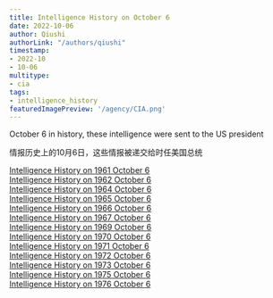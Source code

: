 ```yaml
---
title: Intelligence History on October 6
date: 2022-10-06
author: Qiushi 
authorLink: "/authors/qiushi"
timestamp: 
- 2022-10
- 10-06
multitype: 
- cia
tags: 
- intelligence_history
featuredImagePreview: '/agency/CIA.png'
---
```



October 6 in history, these intelligence were sent to the US president

情报历史上的10月6日，这些情报被递交给时任美国总统

<!--more-->







[Intelligence History on 1961 October 6](/dailybrief/1961-10-06)   
[Intelligence History on 1962 October 6](/dailybrief/1962-10-06)   
[Intelligence History on 1964 October 6](/dailybrief/1964-10-06)   
[Intelligence History on 1965 October 6](/dailybrief/1965-10-06)   
[Intelligence History on 1966 October 6](/dailybrief/1966-10-06)   
[Intelligence History on 1967 October 6](/dailybrief/1967-10-06)   
[Intelligence History on 1969 October 6](/dailybrief/1969-10-06)   
[Intelligence History on 1970 October 6](/dailybrief/1970-10-06)   
[Intelligence History on 1971 October 6](/dailybrief/1971-10-06)   
[Intelligence History on 1972 October 6](/dailybrief/1972-10-06)   
[Intelligence History on 1973 October 6](/dailybrief/1973-10-06)   
[Intelligence History on 1975 October 6](/dailybrief/1975-10-06)   
[Intelligence History on 1976 October 6](/dailybrief/1976-10-06)   
